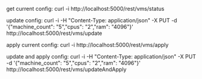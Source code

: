 get current config:
curl -i http://localhost:5000/rest/vms/status

update config:
curl -i -H "Content-Type: application/json" -X PUT -d '{"machine_count": "5","cpus": "2","ram": "4096"}' http://localhost:5000/rest/vms/update

apply current config:
curl -i http://localhost:5000/rest/vms/apply

update and apply config:
curl -i -H "Content-Type: application/json" -X PUT -d '{"machine_count": "5","cpus": "2","ram": "4096"}' http://localhost:5000/rest/vms/updateAndApply